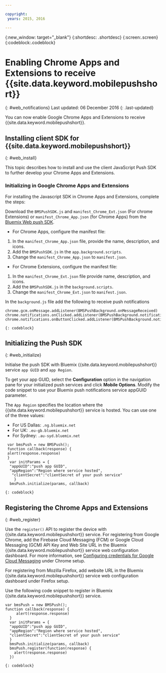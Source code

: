 ```yaml
---

copyright:
 years: 2015, 2016

---
```


{:new_window: target="_blank"}
{:shortdesc: .shortdesc}
{:screen:.screen}
{:codeblock:.codeblock}

# Enabling Chrome Apps and Extensions to receive {{site.data.keyword.mobilepushshort}}
{: #web_notifications}
Last updated: 06 December 2016
{: .last-updated}

You can now enable Google Chrome Apps and Extensions to receive  {{site.data.keyword.mobilepushshort}}.

## Installing client SDK for {{site.data.keyword.mobilepushshort}}
{: #web_install}

This topic describes how to install and use the client JavaScript Push SDK to further develop your Chrome Apps and Extensions.

### Initializing in Google Chrome Apps and Extensions

For installing the Javascript SDK in Chrome Apps and Extensions, complete the steps:

Download the `BMSPushSDK.js` and `manifest_Chrome_Ext.json` (For chrome Extensions) or `manifest_Chrome_App.json` (for Chrome Apps) from the [Bluemix Web push SDK](https://codeload.github.com/ibm-bluemix-mobile-services/bms-clientsdk-javascript-webpush/zip/master).



- For Chrome Apps, configure the manifest file:
 1. In the `manifest_Chrome_App.json` file, provide the name, description, and icons.
 2. Add the `BMSPushSDK.js` in the `app.background.scripts`.
 3. Change the `manifest_Chrome_App.json` to `manifest.json`.

- For Chrome Extensions, configure the manifest file:
 1. In the `manifest_Chrome_Ext.json` file provide name, description, and icons.
 2. Add the `BMSPushSDK.js` in the `background.scripts`.
 3. Change the `manifest_Chrome_Ext.json` to `manifest.json`.

In the `background.js` file add the following to receive push notifications 
```
chrome.gcm.onMessage.addListener(BMSPushBackground.onMessageReceived)
chrome.notifications.onClicked.addListener(BMSPushBackground.notification_onClicked);
chrome.notifications.onButtonClicked.addListener(BMSPushBackground.notifiation_buttonClicked); 
```
	{: codeblock}



## Initializing the Push SDK 
{: #web_initialize}

Initialse the push SDK with Bluemix {{site.data.keyword.mobilepushshort}} service `app GUID` and `app Region`.  

To get your app GUID, select the **Configuration** option in the navigation pane for your initialized push services and click **Mobile Options**. Modify the code snippet to use your Bluemix push notifications service appGUID parameter.

The `App Region` specifies the location where the {{site.data.keyword.mobilepushshort}} service is hosted. You can use one of the three values:

 - For US Dallas:	 `.ng.bluemix.net`
 - For UK:			 `.eu-gb.bluemix.net`
 - For Sydney:		 `.au-syd.bluemix.net`

```
 var bmsPush = new BMSPush();
 function callback(response) {
 alert(response.response)
 }
  var initParams = {
  "appGUID":"push app GUID",
  "appRegion":"Region where service hosted",
   "clientSecret":"clientSecret of your push service"
    }
  bmsPush.initialize(params, callback)
```
	{: codeblock}

## Registering the Chrome Apps and Extensions
{: #web_register}

Use the `register()` API to register the device with {{site.data.keyword.mobilepushshort}} service. For registering from Google Chrome, add the Firebase Cloud Messaging (FCM) or Google Cloud Messaging (GCM) API Key and Web Site URL in the Bluemix {{site.data.keyword.mobilepushshort}} service web configuration dashboard. For more information, see [Configuring credentials for Google Cloud Messaging](t_push_provider_android.html) under Chrome setup.

For registering from Mozilla Firefox, add website URL in the Bluemix {{site.data.keyword.mobilepushshort}} service web configuration dashboard under Firefox setup.

Use the following code snippet to register in Bluemix {{site.data.keyword.mobilepushshort}} service.
```
var bmsPush = new BMSPush();
function callback(response) {
     alert(response.response)
  }
  var initParams = {
  "appGUID":"push app GUID",
  "appRegion":"Region where service hosted",
  "clientSecret":"clientSecret of your push service"
  }
  bmsPush.initialize(params, callback)
  bmsPush.register(function(response) {
    alert(response.response)
  })
```
    {: codeblock}




